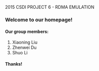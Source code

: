 2015 CSDI PROJECT 6 - RDMA EMULATION

### Welcome to our homepage!

#### Our group members:

1. Xiaoning Liu
2. Zhenwei Du
3. Shuo Li

#### Thanks!
